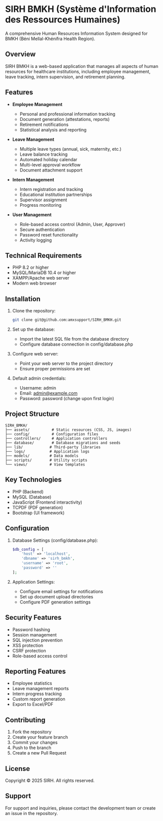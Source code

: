 # SIRH BMKH (Système d'Information des Ressources Humaines)

A comprehensive Human Resources Information System designed for BMKH (Béni Mellal-Khénifra Health Region).

## Overview

SIRH BMKH is a web-based application that manages all aspects of human resources for healthcare institutions, including employee management, leave tracking, intern supervision, and retirement planning.

## Features

- **Employee Management**
  - Personal and professional information tracking
  - Document generation (attestations, reports)
  - Retirement notifications
  - Statistical analysis and reporting

- **Leave Management**
  - Multiple leave types (annual, sick, maternity, etc.)
  - Leave balance tracking
  - Automated holiday calendar
  - Multi-level approval workflow
  - Document attachment support

- **Intern Management**
  - Intern registration and tracking
  - Educational institution partnerships
  - Supervisor assignment
  - Progress monitoring

- **User Management**
  - Role-based access control (Admin, User, Approver)
  - Secure authentication
  - Password reset functionality
  - Activity logging

## Technical Requirements

- PHP 8.2 or higher
- MySQL/MariaDB 10.4 or higher
- XAMPP/Apache web server
- Modern web browser

## Installation

1. Clone the repository:
   ```bash
   git clone git@github.com:amxsupport/SIRH_BMKH.git
   ```

2. Set up the database:
   - Import the latest SQL file from the database directory
   - Configure database connection in config/database.php

3. Configure web server:
   - Point your web server to the project directory
   - Ensure proper permissions are set

4. Default admin credentials:
   - Username: admin
   - Email: admin@example.com
   - Password: password (change upon first login)

## Project Structure

```
SIRH_BMKH/
├── assets/          # Static resources (CSS, JS, images)
├── config/          # Configuration files
├── controllers/     # Application controllers
├── database/        # Database migrations and seeds
├── lib/            # Third-party libraries
├── logs/           # Application logs
├── models/         # Data models
├── scripts/        # Utility scripts
└── views/          # View templates
```

## Key Technologies

- PHP (Backend)
- MySQL (Database)
- JavaScript (Frontend interactivity)
- TCPDF (PDF generation)
- Bootstrap (UI framework)

## Configuration

1. Database Settings (config/database.php):
   ```php
   $db_config = [
       'host' => 'localhost',
       'dbname' => 'sirh_bmkh',
       'username' => 'root',
       'password' => ''
   ];
   ```

2. Application Settings:
   - Configure email settings for notifications
   - Set up document upload directories
   - Configure PDF generation settings

## Security Features

- Password hashing
- Session management
- SQL injection prevention
- XSS protection
- CSRF protection
- Role-based access control

## Reporting Features

- Employee statistics
- Leave management reports
- Intern progress tracking
- Custom report generation
- Export to Excel/PDF

## Contributing

1. Fork the repository
2. Create your feature branch
3. Commit your changes
4. Push to the branch
5. Create a new Pull Request

## License

Copyright © 2025 SIRH. All rights reserved.

## Support

For support and inquiries, please contact the development team or create an issue in the repository.
